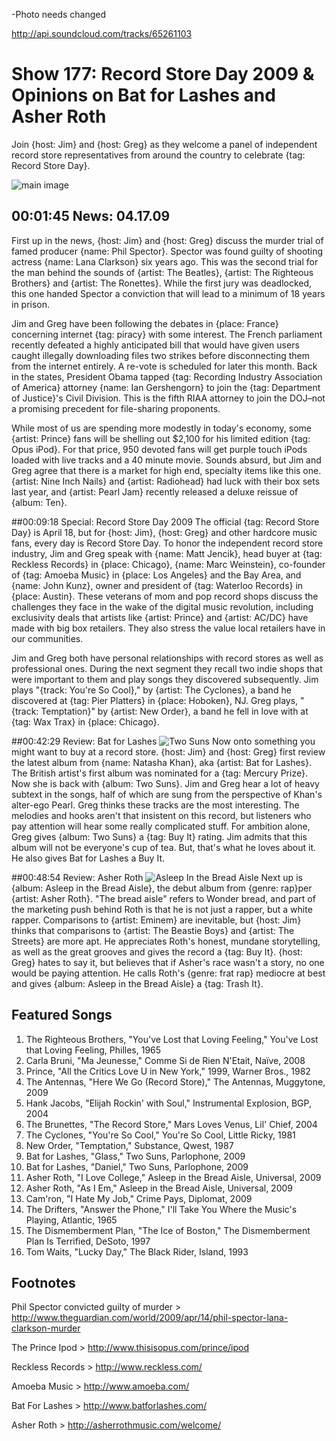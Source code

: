 

-Photo needs changed

http://api.soundcloud.com/tracks/65261103

# Show 177: Record Store Day 2009 & Opinions on Bat for Lashes and Asher Roth
Join {host: Jim} and {host: Greg} as they welcome a panel of independent record store representatives from around the country to celebrate {tag: Record Store Day}.

![main image](http://static.soundopinions.org/images/2009/RSD.jpg)

## 00:01:45 News: 04.17.09
First up in the news, {host: Jim} and {host: Greg} discuss the murder trial of famed producer {name: Phil Spector}. Spector was found guilty of shooting actress {name: Lana Clarkson} six years ago. This was the second trial for the man behind the sounds of {artist: The Beatles}, {artist: The Righteous Brothers} and {artist: The Ronettes}. While the first jury was deadlocked, this one handed Spector a conviction that will lead to a minimum of 18 years in prison.

Jim and Greg have been following the debates in {place: France} concerning internet {tag: piracy} with some interest. The French parliament recently defeated a highly anticipated bill that would have given users caught illegally downloading files two strikes before disconnecting them from the internet entirely. A re-vote is scheduled for later this month. Back in the states, President Obama tapped {tag: Recording Industry Association of America} attorney {name: Ian Gershengorn} to join the {tag: Department of Justice}'s Civil Division. This is the fifth RIAA attorney to join the DOJ–not a promising precedent for file-sharing proponents.

While most of us are spending more modestly in today's economy, some {artist: Prince} fans will be shelling out $2,100 for his limited edition {tag: Opus iPod}. For that price, 950 devoted fans will get purple touch iPods loaded with live tracks and a 40 minute movie. Sounds absurd, but Jim and Greg agree that there is a market for high end, specialty items like this one. {artist: Nine Inch Nails} and {artist: Radiohead} had luck with their box sets last year, and {artist: Pearl Jam} recently released a deluxe reissue of {album: Ten}.

##00:09:18 Special: Record Store Day 2009
The official {tag: Record Store Day} is April 18, but for {host: Jim}, {host: Greg} and other hardcore music fans, every day is Record Store Day. To honor the independent record store industry, Jim and Greg speak with {name: Matt Jencik}, head buyer at {tag: Reckless Records} in {place: Chicago}, {name: Marc Weinstein}, co-founder of {tag: Amoeba Music} in {place: Los Angeles} and the Bay Area, and {name: John Kunz}, owner and president of {tag: Waterloo Records} in {place: Austin}. These veterans of mom and pop record shops discuss the challenges they face in the wake of the digital music revolution, including exclusivity deals that artists like {artist: Prince} and {artist: AC/DC} have made with big box retailers. They also stress the value local retailers have in our communities.

Jim and Greg both have personal relationships with record stores as well as professional ones. During the next segment they recall two indie shops that were important to them and play songs they discovered subsequently. Jim plays "{track: You're So Cool}," by {artist: The Cyclones}, a band he discovered at {tag: Pier Platters} in {place: Hoboken}, NJ. Greg plays, "{track: Temptation}" by {artist: New Order}, a band he fell in love with at {tag: Wax Trax} in {place: Chicago}.

##00:42:29 Review: Bat for Lashes
![Two Suns](https://upload.wikimedia.org/wikipedia/en/thumb/7/79/Bat_for_Lashes_-_Two_Suns.png/220px-Bat_for_Lashes_-_Two_Suns.png "145014446/726415628")
Now onto something you might want to buy at a record store. {host: Jim} and {host: Greg} first review the latest album from {name: Natasha Khan}, aka {artist: Bat for Lashes}. The British artist's first album was nominated for a {tag: Mercury Prize}. Now she is back with {album: Two Suns}. Jim and Greg hear a lot of heavy subtext in the songs, half of which are sung from the perspective of Khan's alter-ego Pearl. Greg thinks these tracks are the most interesting. The melodies and hooks aren't that insistent on this record, but listeners who pay attention will hear some really complicated stuff. For ambition alone, Greg gives {album: Two Suns} a {tag: Buy It} rating. Jim admits that this album will not be everyone's cup of tea. But, that's what he loves about it. He also gives Bat for Lashes a Buy It.

##00:48:54 Review: Asher Roth
![Asleep In the Bread Aisle](http://is5.mzstatic.com/image/thumb/Music/v4/54/f7/da/54f7da5c-a79c-c6e4-15e7-9e29728494cc/source/600x600bb.jpg "300698903/311257622")
Next up is {album: Asleep in the Bread Aisle}, the debut album from {genre: rap}per {artist: Asher Roth}. "The bread aisle" refers to Wonder bread, and part of the marketing push behind Roth is that he is not just a rapper, but a white rapper. Comparisons to {artist: Eminem} are inevitable, but {host: Jim} thinks that comparisons to {artist: The Beastie Boys} and {artist: The Streets} are more apt. He appreciates Roth's honest, mundane storytelling, as well as the great grooves and gives the record a {tag: Buy It}. {host: Greg} hates to say it, but believes that if Asher's race wasn't a story, no one would be paying attention. He calls Roth's {genre: frat rap} mediocre at best and gives {album: Asleep in the Bread Aisle} a {tag: Trash It}.



## Featured Songs
1. The Righteous Brothers, "You've Lost that Loving Feeling," You've Lost that Loving Feeling, Philles, 1965
2. Carla Bruni, "Ma Jeunesse," Comme Si de Rien N'Etait, Naïve, 2008
3. Prince, "All the Critics Love U in New York," 1999, Warner Bros., 1982
4. The Antennas, "Here We Go (Record Store)," The Antennas, Muggytone, 2009
5. Hank Jacobs, "Elijah Rockin' with Soul," Instrumental Explosion, BGP, 2004
6. The Brunettes, "The Record Store," Mars Loves Venus, Lil' Chief, 2004
7. The Cyclones, "You're So Cool," You're So Cool, Little Ricky, 1981
8. New Order, "Temptation," Substance, Qwest, 1987
9. Bat for Lashes, "Glass," Two Suns, Parlophone, 2009
10. Bat for Lashes, "Daniel," Two Suns, Parlophone, 2009
11. Asher Roth, "I Love College," Asleep in the Bread Aisle, Universal, 2009
12. Asher Roth, "As I Em," Asleep in the Bread Aisle, Universal, 2009
13. Cam'ron, "I Hate My Job," Crime Pays, Diplomat, 2009
14. The Drifters, "Answer the Phone," I'll Take You Where the Music's Playing, Atlantic, 1965
15. The Dismemberment Plan, "The Ice of Boston," The Dismemberment Plan Is Terrified, DeSoto, 1997
16. Tom Waits, "Lucky Day," The Black Rider, Island, 1993

## Footnotes 

Phil Spector convicted guilty of murder >  http://www.theguardian.com/world/2009/apr/14/phil-spector-lana-clarkson-murder

The Prince Ipod > http://www.thisisopus.com/prince/ipod

Reckless Records > http://www.reckless.com/

Amoeba Music > http://www.amoeba.com/

Bat For Lashes > http://www.batforlashes.com/

Asher Roth > http://asherrothmusic.com/welcome/